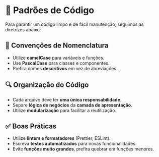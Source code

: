 # 📌 Padrões de Código

Para garantir um código limpo e de fácil manutenção, seguimos as diretrizes abaixo:

## 📜 Convenções de Nomenclatura
- Utilize **camelCase** para variáveis e funções.
- Use **PascalCase** para classes e componentes.
- Prefira nomes **descritivos** em vez de abreviações.

## 🔍 Organização do Código
- Cada arquivo deve ter **uma única responsabilidade**.
- Separe **lógica de negócios** da **camada de apresentação**.
- Utilize **modularização** para facilitar a reutilização.

## ✅ Boas Práticas
- Utilize **linters e formatadores** (Prettier, ESLint).
- Escreva **testes automatizados** para novas funcionalidades.
- Evite **funções muito grandes**, prefira quebrar em funções menores.
